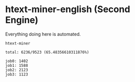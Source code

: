 # htext-miner-english (Second Engine)

Everything doing here is automated.

```
htext-miner

total: 6236/9523 (65.48356610311876%)

job0: 1402
job1: 1588
job2: 2123
job3: 1123
```